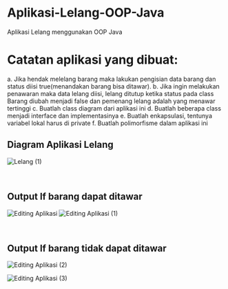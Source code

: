 # Aplikasi-Lelang-OOP-Java
Aplikasi Lelang menggunakan OOP Java

<h1>Catatan aplikasi yang dibuat:</h1>
a. Jika hendak melelang barang maka lakukan pengisian data barang dan status diisi
true(menandakan barang bisa ditawar).
b. Jika ingin melakukan penawaran maka data lelang diisi, lelang ditutup ketika status pada class
Barang diubah menjadi false dan pemenang lelang adalah yang menawar tertinggi
c. Buatlah class diagram dari aplikasi ini
d. Buatlah beberapa class menjadi interface dan implementasinya
e. Buatlah enkapsulasi, tentunya variabel lokal harus di private
f. Buatlah polimorfisme dalam aplikasi ini


<h2>Diagram Aplikasi Lelang</h2>

![Lelang (1)](https://user-images.githubusercontent.com/65702027/140888590-c26682db-81d1-4437-80d0-6d9e1947ba65.png)

<br>

<h2>Output If barang dapat ditawar</h2>

![Editing Aplikasi](https://user-images.githubusercontent.com/65702027/140887363-7bf57b21-211f-41fe-910e-9999466739f3.png)
![Editing Aplikasi (1)](https://user-images.githubusercontent.com/65702027/140887376-7f6c3975-ae75-472e-ac76-01813f038fe6.png)

<br>
<h2>Output If barang tidak dapat ditawar</h2>

![Editing Aplikasi (2)](https://user-images.githubusercontent.com/65702027/140888315-c986ac98-aa37-4a7d-9a95-0fe2ea7029a2.png)

![Editing Aplikasi (3)](https://user-images.githubusercontent.com/65702027/140888335-f54d6157-ec2d-48df-8107-aaf51804120c.png)


